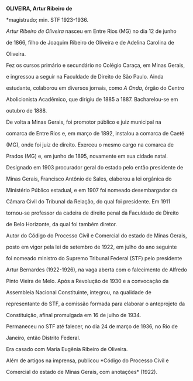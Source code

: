 **OLIVEIRA, Artur Ribeiro de**



\*magistrado; min. STF 1923-1936.



*Artur Ribeiro de Oliveira* nasceu em Entre Rios (MG) no dia 12 de junho

de 1866, filho de Joaquim Ribeiro de Oliveira e de Adelina Carolina de

Oliveira.



Fez os cursos primário e secundário no Colégio Caraça, em Minas Gerais,

e ingressou a seguir na Faculdade de Direito de São Paulo. Ainda

estudante, colaborou em diversos jornais, como *A Onda*, órgão do Centro

Abolicionista Acadêmico, que dirigiu de 1885 a 1887. Bacharelou-se em

outubro de 1888.



De volta a Minas Gerais, foi promotor público e juiz municipal na

comarca de Entre Rios e, em março de 1892, instalou a comarca de Caeté

(MG), onde foi juiz de direito. Exerceu o mesmo cargo na comarca de

Prados (MG) e, em junho de 1895, novamente em sua cidade natal.

Designado em 1903 procurador geral do estado pelo então presidente de

Minas Gerais, Francisco Antônio de Sales, elaborou a lei orgânica do

Ministério Público estadual, e em 1907 foi nomeado desembargador da

Câmara Civil do Tribunal da Relação, do qual foi presidente. Em 1911

tornou-se professor da cadeira de direito penal da Faculdade de Direito

de Belo Horizonte, da qual foi também diretor.



Autor do Código do Processo Civil e Comercial do estado de Minas Gerais,

posto em vigor pela lei de setembro de 1922, em julho do ano seguinte

foi nomeado ministro do Supremo Tribunal Federal (STF) pelo presidente

Artur Bernardes (1922-1926), na vaga aberta com o falecimento de Alfredo

Pinto Vieira de Melo. Após a Revolução de 1930 e a convocação da

Assembleia Nacional Constituinte, integrou, na qualidade de

representante do STF, a comissão formada para elaborar o anteprojeto da

Constituição, afinal promulgada em 16 de julho de 1934.



Permaneceu no STF até falecer, no dia 24 de março de 1936, no Rio de

Janeiro, então Distrito Federal.



Era casado com Maria Eugênia Ribeiro de Oliveira.



Além de artigos na imprensa, publicou *Código do Processo Civil e

Comercial do estado de Minas Gerais, com anotações* (1922).



